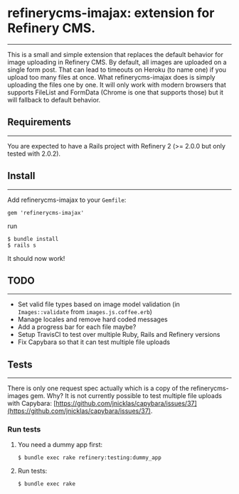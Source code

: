 # refinerycms-imajax: extension for Refinery CMS.
---
This is a small and simple extension that replaces the default behavior for image uploading in Refinery CMS. By default, all images are uploaded on a single form post. That can lead to timeouts on Heroku (to name one) if you upload too many files at once. What refinerycms-imajax does is simply uploading the files one by one. It will only work with modern browsers that supports FileList and FormData (Chrome is one that supports those) but it will fallback to default behavior.

## Requirements
---

You are expected to have a Rails project with Refinery 2 (>= 2.0.0 but only tested with 2.0.2).

## Install
---
Add refinerycms-imajax to your `Gemfile`:

	gem 'refinerycms-imajax'
	
run

	$ bundle install
	$ rails s
	
It should now work!


## TODO
---
 - Set valid file types based on image model validation (in `Images::validate` from `images.js.coffee.erb`)
 - Manage locales and remove hard coded messages
 - Add a progress bar for each file maybe?
 - Setup TravisCI to test over multiple Ruby, Rails and Refinery versions
 - Fix Capybara so that it can test multiple file uploads
 

## Tests
---
There is only one request spec actually which is a copy of the refinerycms-images gem. Why? It is not currently possible to test multiple file uploads with Capybara: [https://github.com/jnicklas/capybara/issues/37](https://github.com/jnicklas/capybara/issues/37).

### Run tests

 1. You need a dummy app first:
	
		$ bundle exec rake refinery:testing:dummy_app
		
 2. Run tests:

 		$ bundle exec rake
